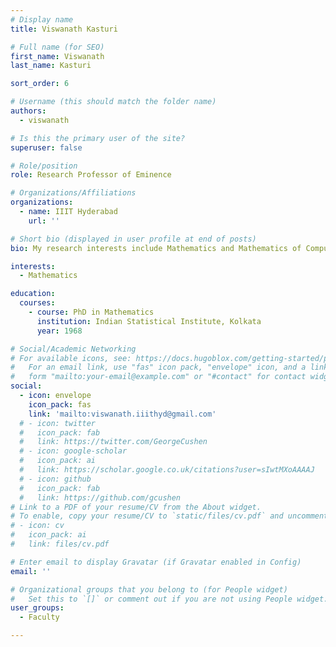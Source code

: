 ```yaml
---
# Display name
title: Viswanath Kasturi

# Full name (for SEO)
first_name: Viswanath
last_name: Kasturi

sort_order: 6

# Username (this should match the folder name)
authors:
  - viswanath

# Is this the primary user of the site?
superuser: false

# Role/position
role: Research Professor of Eminence

# Organizations/Affiliations
organizations:
  - name: IIIT Hyderabad
    url: ''

# Short bio (displayed in user profile at end of posts)
bio: My research interests include Mathematics and Mathematics of Computer Science

interests:
  - Mathematics

education:
  courses:
    - course: PhD in Mathematics
      institution: Indian Statistical Institute, Kolkata
      year: 1968

# Social/Academic Networking
# For available icons, see: https://docs.hugoblox.com/getting-started/page-builder/#icons
#   For an email link, use "fas" icon pack, "envelope" icon, and a link in the
#   form "mailto:your-email@example.com" or "#contact" for contact widget.
social:
  - icon: envelope
    icon_pack: fas
    link: 'mailto:viswanath.iiithyd@gmail.com'
  # - icon: twitter
  #   icon_pack: fab
  #   link: https://twitter.com/GeorgeCushen
  # - icon: google-scholar
  #   icon_pack: ai
  #   link: https://scholar.google.co.uk/citations?user=sIwtMXoAAAAJ
  # - icon: github
  #   icon_pack: fab
  #   link: https://github.com/gcushen
# Link to a PDF of your resume/CV from the About widget.
# To enable, copy your resume/CV to `static/files/cv.pdf` and uncomment the lines below.
# - icon: cv
#   icon_pack: ai
#   link: files/cv.pdf

# Enter email to display Gravatar (if Gravatar enabled in Config)
email: ''

# Organizational groups that you belong to (for People widget)
#   Set this to `[]` or comment out if you are not using People widget.
user_groups:
  - Faculty

---
```

